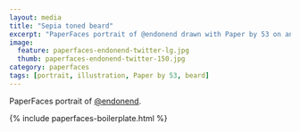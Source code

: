 ```yaml
---
layout: media
title: "Sepia toned beard"
excerpt: "PaperFaces portrait of @endonend drawn with Paper by 53 on an iPad."
image: 
  feature: paperfaces-endonend-twitter-lg.jpg
  thumb: paperfaces-endonend-twitter-150.jpg
category: paperfaces
tags: [portrait, illustration, Paper by 53, beard]
---
```


PaperFaces portrait of [@endonend](http://twitter.com/endonend).

{% include paperfaces-boilerplate.html %}